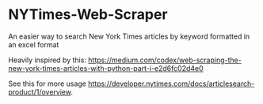 ﻿# NYTimes-Web-Scraper
An easier way to search New York Times articles by keyword formatted in an excel format

Heavily inspired by this: https://medium.com/codex/web-scraping-the-new-york-times-articles-with-python-part-i-e2d6fc02d4e0

See this for more usage https://developer.nytimes.com/docs/articlesearch-product/1/overview. 
